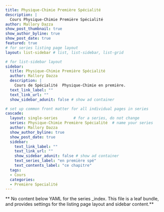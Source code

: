 ```yaml
---
title: Physique-Chimie Première Spécialité
description: |
  Cours Physique-Chimie Première Spécialité
author: Mallory Dazza
show_post_thumbnail: true
show_author_byline: true
show_post_date: true
featured: true
# for series listing page layout
layout: list-sidebar # list, list-sidebar, list-grid

# for list-sidebar layout
sidebar: 
  title: Physique-Chimie Première Spécialité
  author: Mallory Dazza
  description: |
    Cours de Spécialité  Physique-Chimie en première.
  text_link_label: ""
  text_link_url: ""
  show_sidebar_adunit: false # show ad container

# set up common front matter for all individual pages in series
cascade:
  layout: single-series       # for a series, do not change
  series: Physique-Chimie Première Spécialité  # name your series
  author: Mallory Dazza
  show_author_byline: true
  show_post_date: true
  sidebar:
    text_link_label: ""
    text_link_url: ""
    show_sidebar_adunit: false # show ad container
    text_series_label: "en première spé" 
    text_contents_label: "ce chapitre" 
  tags:
  - Cours
  categories:
  - Première Specialité
---
```



** No content below YAML for the series _index. This file is a leaf bundle, and provides settings for the listing page layout and sidebar content.**
